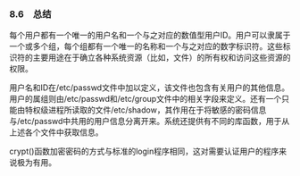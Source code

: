 ### 8.6　总结

每个用户都有一个唯一的用户名和一个与之对应的数值型用户ID。用户可以隶属于一个或多个组，每个组都有一个唯一的名称和一个与之对应的数字标识符。这些标识符的主要用途在于确立各种系统资源（比如，文件）的所有权和访问这些资源的权限。

用户名和ID在/etc/passwd文件中加以定义，该文件也包含有关用户的其他信息。用户的属组则由/etc/passwd和/etc/group文件中的相关字段来定义。还有一个只能由特权级进程所读取的文件/etc/shadow，其作用在于将敏感的密码信息与/etc/passwd中共用的用户信息分离开来。系统还提供有不同的库函数，用于从上述各个文件中获取信息。

crypt()函数加密密码的方式与标准的login程序相同，这对需要认证用户的程序来说极为有用。

